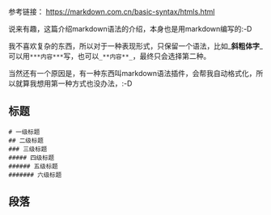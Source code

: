 ```toc
```

参考链接：
<https://markdown.com.cn/basic-syntax/htmls.html>

说来有趣，这篇介绍markdown语法的介绍，本身也是用markdown编写的:-D

我不喜欢复杂的东西，所以对于一种表现形式，只保留一个语法，比如_**斜粗体字**_可以用`***内容***`写，也可以`_**内容**_`，最终只会选择第二种。

当然还有一个原因是，有一种东西叫markdown语法插件，会帮我自动格式化，所以就算我想用第一种方式也没办法，:-D 

## 标题

```
# 一级标题
## 二级标题
### 三级标题
##### 四级标题
###### 五级标题
####### 六级标题
```

## 段落


